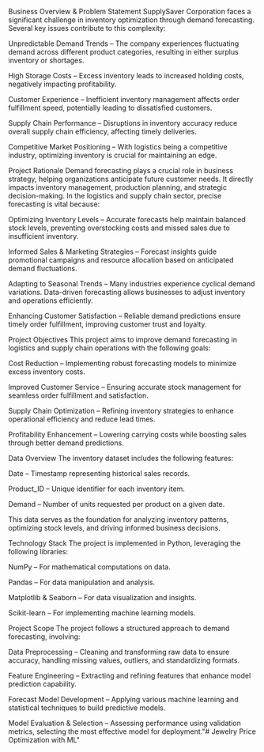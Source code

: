 Business Overview & Problem Statement
SupplySaver Corporation faces a significant challenge in inventory optimization through demand forecasting. Several key issues contribute to this complexity:

Unpredictable Demand Trends – The company experiences fluctuating demand across different product categories, resulting in either surplus inventory or shortages.

High Storage Costs – Excess inventory leads to increased holding costs, negatively impacting profitability.

Customer Experience – Inefficient inventory management affects order fulfillment speed, potentially leading to dissatisfied customers.

Supply Chain Performance – Disruptions in inventory accuracy reduce overall supply chain efficiency, affecting timely deliveries.

Competitive Market Positioning – With logistics being a competitive industry, optimizing inventory is crucial for maintaining an edge.

Project Rationale
Demand forecasting plays a crucial role in business strategy, helping organizations anticipate future customer needs. It directly impacts inventory management, production planning, and strategic decision-making. In the logistics and supply chain sector, precise forecasting is vital because:

Optimizing Inventory Levels – Accurate forecasts help maintain balanced stock levels, preventing overstocking costs and missed sales due to insufficient inventory.

Informed Sales & Marketing Strategies – Forecast insights guide promotional campaigns and resource allocation based on anticipated demand fluctuations.

Adapting to Seasonal Trends – Many industries experience cyclical demand variations. Data-driven forecasting allows businesses to adjust inventory and operations efficiently.

Enhancing Customer Satisfaction – Reliable demand predictions ensure timely order fulfillment, improving customer trust and loyalty.

Project Objectives
This project aims to improve demand forecasting in logistics and supply chain operations with the following goals:

Cost Reduction – Implementing robust forecasting models to minimize excess inventory costs.

Improved Customer Service – Ensuring accurate stock management for seamless order fulfillment and satisfaction.

Supply Chain Optimization – Refining inventory strategies to enhance operational efficiency and reduce lead times.

Profitability Enhancement – Lowering carrying costs while boosting sales through better demand predictions.

Data Overview
The inventory dataset includes the following features:

Date – Timestamp representing historical sales records.

Product_ID – Unique identifier for each inventory item.

Demand – Number of units requested per product on a given date.

This data serves as the foundation for analyzing inventory patterns, optimizing stock levels, and driving informed business decisions.

Technology Stack
The project is implemented in Python, leveraging the following libraries:

NumPy – For mathematical computations on data.

Pandas – For data manipulation and analysis.

Matplotlib & Seaborn – For data visualization and insights.

Scikit-learn – For implementing machine learning models.

Project Scope
The project follows a structured approach to demand forecasting, involving:

Data Preprocessing – Cleaning and transforming raw data to ensure accuracy, handling missing values, outliers, and standardizing formats.

Feature Engineering – Extracting and refining features that enhance model prediction capability.

Forecast Model Development – Applying various machine learning and statistical techniques to build predictive models.

Model Evaluation & Selection – Assessing performance using validation metrics, selecting the most effective model for deployment."# Jewelry Price Optimization with ML" 
